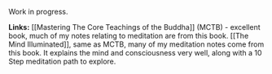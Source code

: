 Work in progress.

**Links:**
[[Mastering The Core Teachings of the Buddha]] (MCTB) - excellent book, much of my notes relating to meditation are from this book.
[[The Mind Illuminated]], same as MCTB, many of my meditation notes come from this book. It explains the mind and consciousness very well, along with a 10 Step meditation path to explore. 
